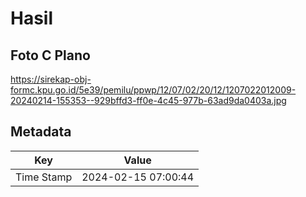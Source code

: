 # Hasil

## Foto C Plano

https://sirekap-obj-formc.kpu.go.id/5e39/pemilu/ppwp/12/07/02/20/12/1207022012009-20240214-155353--929bffd3-ff0e-4c45-977b-63ad9da0403a.jpg


## Metadata

| Key        | Value               |
| ---------- | ------------------- |
| Time Stamp | 2024-02-15 07:00:44 |



